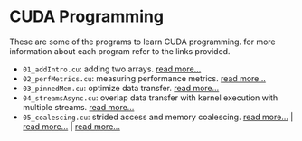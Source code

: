 # CUDA Programming

These are some of the programs to learn CUDA programming. for more information about each program refer to the links provided.

* `01_addIntro.cu`: adding two arrays. [read more...](https://devblogs.nvidia.com/even-easier-introduction-cuda/)
* `02_perfMetrics.cu`: measuring performance metrics. [read more...](https://devblogs.nvidia.com/how-implement-performance-metrics-cuda-cc/)
* `03_pinnedMem.cu`: optimize data transfer. [read more...](https://devblogs.nvidia.com/how-optimize-data-transfers-cuda-cc/)
* `04_streamsAsync.cu`: overlap data transfer with kernel execution with multiple streams. [read more...](https://devblogs.nvidia.com/how-overlap-data-transfers-cuda-cc/)
* `05_coalescing.cu`: strided access and memory coalescing. [read more...](https://devblogs.nvidia.com/how-access-global-memory-efficiently-cuda-c-kernels/) | [read more...](https://stackoverflow.com/questions/10325244/cuda-coalesced-access-to-global-memory) | [read more...](https://cvw.cac.cornell.edu/gpu/coalesced)
